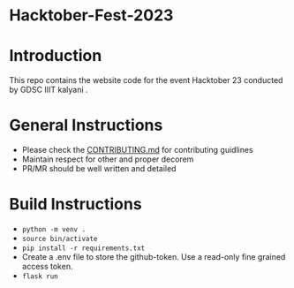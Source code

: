 # Hacktober-Fest-2023

# Introduction

This repo contains the website code for the event Hacktober 23 conducted by GDSC IIIT kalyani .

# General Instructions
- Please check the [CONTRIBUTING.md](https://github.com/GDSC-IIIT-Kalyani/Hacktober-Fest-2023/blob/main/CONTRIBUTING.md) for contributing guidlines
- Maintain respect for other and proper decorem
- PR/MR should be well written and detailed
# Build Instructions
- ```python -m venv .```
- ```source bin/activate```
- ```pip install -r requirements.txt```
- Create a .env file to store the github-token. Use a read-only fine grained access token.
- ```flask run```

